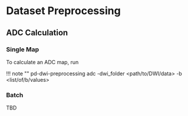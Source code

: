 # Dataset Preprocessing 

## ADC Calculation

### Single Map 

To calculate an ADC map, run 

!!! note ""
    pd-dwi-preprocessing adc -dwi_folder <path/to/DWI/data\> -b <list/of/b/values\>

### Batch 

TBD